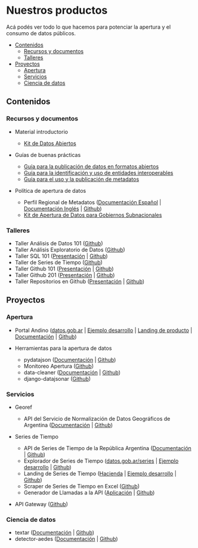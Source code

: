 # Nuestros productos

Acá podés ver todo lo que hacemos para potenciar la apertura y el consumo de datos públicos.

<!-- START doctoc generated TOC please keep comment here to allow auto update -->
<!-- DON'T EDIT THIS SECTION, INSTEAD RE-RUN doctoc TO UPDATE -->
 

- [Contenidos](#contenidos)
    - [Recursos y documentos](#recursos-y-documentos)
    - [Talleres](#talleres)
- [Proyectos](#proyectos)
    - [Apertura](#apertura)
    - [Servicios](#servicios)
    - [Ciencia de datos](#ciencia-de-datos)

<!-- END doctoc generated TOC please keep comment here to allow auto update -->

## Contenidos

### Recursos y documentos

* Material introductorio
    - [Kit de Datos Abiertos](https://www.argentina.gob.ar/sites/default/files/2._kit_de_datos_abiertos.pdf)

* Guías de buenas prácticas
    - [Guía para la publicación de datos en formatos abiertos](https://paquete-apertura-datos.readthedocs.io/es/stable/guia_abiertos.html)
    - [Guía para la identificación y uso de entidades interoperables](https://paquete-apertura-datos.readthedocs.io/es/stable/guia_interoperables.html)
    - [Guía para el uso y la publicación de metadatos](https://paquete-apertura-datos.readthedocs.io/es/stable/guia_metadatos.html)

* Política de apertura de datos
    - Perfil Regional de Metadatos ([Documentación Español](https://perfil-regional-metadatos.readthedocs.io/) | [Documentación Inglés](https://perfil-regional-metadatos.readthedocs.io/en/latest/) | [Github](https://github.com/datosgobar/perfil-regional-metadatos))
    - [Kit de Apertura de Datos para Gobiernos Subnacionales]()

### Talleres

* Taller Análisis de Datos 101 ([Github](https://github.com/datosgobar/taller-analisis-datos-101))
* Taller Análisis Exploratorio de Datos ([Github](https://github.com/datosgobar/taller-analisis-mediaparty-2017))
* Taller SQL 101 ([Presentación](https://datosgobar.github.io/taller-sql-101/) | [Github](https://github.com/datosgobar/taller-sql-101))
* Taller de Series de Tiempo ([Github](https://github.com/datosgobar/taller-series-tiempo-mediaparty-2018))
* Taller Github 101 ([Presentación](https://datosgobar.github.io/taller-github-101) | [Github](https://github.com/datosgobar/taller-github-101))
* Taller Github 201 ([Presentación](https://datosgobar.github.io/taller-github-201) | [Github](https://github.com/datosgobar/taller-github-201))
* Taller Repositorios en Github ([Presentación](https://datosgobar.github.io/taller-repos-readmes/) | [Github](https://github.com/datosgobar/taller-repos-readmes))

## Proyectos

### Apertura

* Portal Andino ([datos.gob.ar](http://datos.gob.ar/) | [Ejemplo desarrollo](http://portal-andino.datos.gob.ar/) | [Landing de producto](http://andino.datos.gob.ar/) | [Documentación](http://portal-andino.readthedocs.io/) | [Github](http://github.com/datosgobar/portal-andino))

* Herramientas para la apertura de datos
    - pydatajson ([Documentación](https://pydatajson.readthedocs.io/) | [Github](https://github.com/datosgobar/pydatajson))
    - Monitoreo Apertura ([Github](https://github.com/datosgobar/monitoreo-apertura))
    - data-cleaner ([Documentación](https://data-cleaner.readthedocs.io/) | [Github](https://github.com/datosgobar/pydatajson))
    - django-datajsonar ([Github](https://github.com/datosgobar/django-datajsonar))

### Servicios

* Georef
    - API del Servicio de Normalización de Datos Geográficos de Argentina ([Documentación](http://apis.datos.gob.ar/georef/) | [Github](https://github.com/datosgobar/georef-ar-api ))

* Series de Tiempo
    - API de Series de Tiempo de la República Argentina ([Documentación](https://apis.datos.gob.ar/series) | [Github](https://github.com/datosgobar/series-tiempo-ar-api))
    - Explorador de Series de Tiempo ([datos.gob.ar/series](http://datos.gob.ar/series) | [Ejemplo desarrollo](https://datosgobar.github.io/series-tiempo-ar-explorer/) | [Github](https://github.com/datosgobar/series-tiempo-ar-explorer))
    - Landing de Series de Tiempo ([Hacienda](https://www.minhacienda.gob.ar/datos/) | [Ejemplo desarrollo](https://datosgobar.github.io/series-tiempo-ar-landing/) | [Github](https://github.com/datosgobar/series-tiempo-ar-landing))
    - Scraper de Series de Tiempo en Excel ([Github](https://github.com/datosgobar/series-tiempo-ar-scraping))
    - Generador de Llamadas a la API ([Aplicación](https://datosgobar.github.io/series-tiempo-ar-call-generator/) | [Github](https://github.com/datosgobar/series-tiempo-ar-call-generator))

* API Gateway ([Github](https://github.com/datosgobar/api-gateway))

### Ciencia de datos

* textar ([Documentación](https://textar.readthedocs.io/) | [Github](https://github.com/datosgobar/textar))
* detector-aedes ([Documentación](https://detector-aedes.readthedocs.io/) | [Github](https://github.com/datosgobar/detector-aedes))


